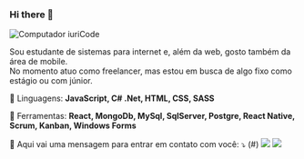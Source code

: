 ### Hi there 👋

![Computador iuriCode](https://raw.githubusercontent.com/MicaelliMedeiros/micaellimedeiros/master/image/computer-illustration.png)

Sou estudante de sistemas para internet e, além da web, gosto também da área de mobile.  
No momento atuo como freelancer, mas estou em busca de algo fixo como estágio ou com júnior.

🦄 Linguagens: **JavaScript, C# .Net, HTML, CSS, SASS**

💼 Ferramentas: **React, MongoDb, MySql, SqlServer, Postgre, React Native, Scrum, Kanban, Windows Forms**

💌 Aqui vai uma mensagem para entrar em contato com você: ⤵️
(#) [![](https://img.shields.io/badge/-Linkedin-0e76a8?style=flat-square&logo=Linkedin&logoColor=white&link=LINK-DO-SEU-LINKEDIN)](https://www.linkedin.com/in/luiz-henrique-martins-b741a4156/) [ ![](https://img.shields.io/badge/-WhatsApp-25d366?style=flat-square&labelColor=25d366&logo=whatsapp&logoColor=white&link=API-DO-SEU-WHATSAPP)](#)
